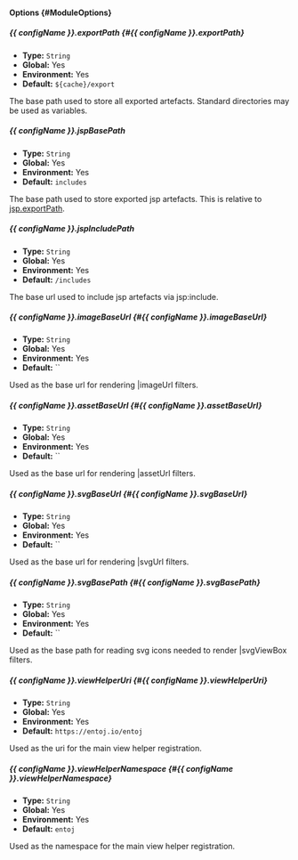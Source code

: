 
#### Options {#ModuleOptions}

##### {{ configName }}.exportPath {#{{ configName }}.exportPath}

* **Type:** `String`
* **Global:** Yes
* **Environment:** Yes
* **Default:** `${cache}/export`

The base path used to store all exported artefacts. Standard directories may be used as variables.


##### {{ configName }}.jspBasePath

* **Type:** `String`
* **Global:** Yes
* **Environment:** Yes
* **Default:** `includes`

The base path used to store exported jsp artefacts. This is relative to [jsp.exportPath](#jsp.exportPath).


##### {{ configName }}.jspIncludePath

* **Type:** `String`
* **Global:** Yes
* **Environment:** Yes
* **Default:** `/includes`

The base url used to include jsp artefacts via jsp:include.


##### {{ configName }}.imageBaseUrl {#{{ configName }}.imageBaseUrl}

* **Type:** `String`
* **Global:** Yes
* **Environment:** Yes
* **Default:** ``

Used as the base url for rendering |imageUrl filters.


##### {{ configName }}.assetBaseUrl {#{{ configName }}.assetBaseUrl}

* **Type:** `String`
* **Global:** Yes
* **Environment:** Yes
* **Default:** ``

Used as the base url for rendering |assetUrl filters.


##### {{ configName }}.svgBaseUrl {#{{ configName }}.svgBaseUrl}

* **Type:** `String`
* **Global:** Yes
* **Environment:** Yes
* **Default:** ``

Used as the base url for rendering |svgUrl filters.


##### {{ configName }}.svgBasePath {#{{ configName }}.svgBasePath}

* **Type:** `String`
* **Global:** Yes
* **Environment:** Yes
* **Default:** ``

Used as the base path for reading svg icons needed to render |svgViewBox filters.


##### {{ configName }}.viewHelperUri {#{{ configName }}.viewHelperUri}

* **Type:** `String`
* **Global:** Yes
* **Environment:** Yes
* **Default:** `https://entoj.io/entoj`

Used as the uri for the main view helper registration.


##### {{ configName }}.viewHelperNamespace {#{{ configName }}.viewHelperNamespace}

* **Type:** `String`
* **Global:** Yes
* **Environment:** Yes
* **Default:** `entoj`

Used as the namespace for the main view helper registration.

